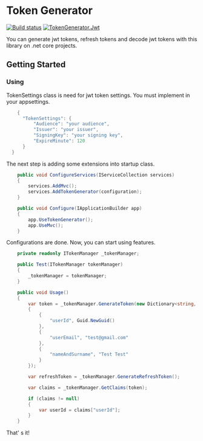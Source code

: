 # Token Generator

[![Build status](https://ci.appveyor.com/api/projects/status/qpppx3v2qj9uqghy?svg=true)](https://ci.appveyor.com/project/cllyldrm/token-generator)
[![TokenGenerator.Jwt](https://img.shields.io/nuget/v/TokenGenerator.Jwt.svg?maxAge=3600)](https://www.nuget.org/packages/TokenGenerator.Jwt/)

You can generate jwt tokens, refresh tokens and decode jwt tokens with this library on .net core projects.

## Getting Started

### Using

TokenSettings class is need for jwt token settings. You must implement in your appsettings.

````csharp
    {
      "TokenSettings": {
          "Audience": "your audience",
          "Issuer": "your issuer",
          "SigningKey": "your signing key",
          "ExpireMinute": 120
      }
  }
````

The next step is adding some extensions into startup class.

````csharp
    public void ConfigureServices(IServiceCollection services)
    {
        services.AddMvc();
        services.AddTokenGenerator(configuration);
    }
````

````csharp
    public void Configure(IApplicationBuilder app)
    {
        app.UseTokenGenerator();
        app.UseMvc();
    }
````

Configurations are done. Now, you can start using features.

````csharp
    private readonly ITokenManager _tokenManager;

    public Test(ITokenManager tokenManager)
    {
        _tokenManager = tokenManager;
    }

    public void Usage()
    {
        var token = _tokenManager.GenerateToken(new Dictionary<string, object>
        {
            {
                "userId", Guid.NewGuid()
            },
            {
                "userEmail", "test@gmail.com"
            },
            {
                "nameAndSurname", "Test Test"
            }
        });

        var refreshToken = _tokenManager.GenerateRefreshToken();

        var claims = _tokenManager.GetClaims(token);

        if (claims != null)
        {
            var userId = claims["userId"];
        }
    }
````

That' s it!
